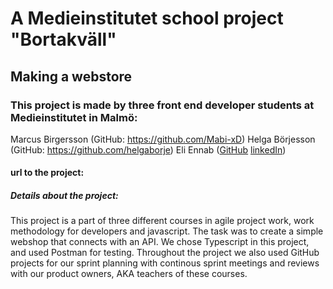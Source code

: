 # A Medieinstitutet school project "Bortakväll"
## Making a webstore
### This project is made by three front end developer students at Medieinstitutet in Malmö: 
Marcus Birgersson (GitHub: https://github.com/Mabi-xD)
Helga Börjesson (GitHub: https://github.com/helgaborje)
Eli Ennab (<a href="https://github.com/eli-ennab?tab=repositories" target="_blank">GitHub</a> <a href="https://www.linkedin.com/in/elina-ennab-13ba57249/?originalSubdomain=se" target="_blank">linkedIn</a>)
#### url to the project:
##### Details about the project: 
This project is a part of three different courses in agile project work, work methodology for developers and javascript. The task was to create a simple webshop that connects with an API. We chose Typescript in this project, and used Postman for testing. Throughout the project we also used GitHub projects for our sprint planning with continous sprint meetings and reviews with our product owners, AKA teachers of these courses.
